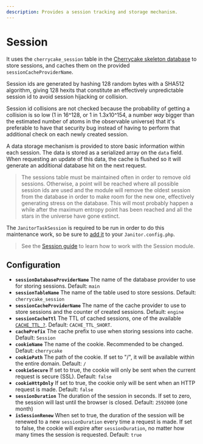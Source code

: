 ```yaml
---
description: Provides a session tracking and storage mechanism.
---
```


# Session

It uses the `cherrycake_session` table in the [Cherrycake skeleton database](../../guide/getting-started/#setting-up-the-skeleton-database) to store sessions, and caches them on the provided `sessionCacheProviderName`.

Session ids are generated by hashing 128 random bytes with a SHA512 algorithm, giving 128 hexits that constitute an effectively unpredictable session id to avoid session hijacking or collision.

Session id collisions are not checked because the probability of getting a collision is so low \(1 in 16^128, or 1 in 1.3x10^154, a number _way_ bigger than the estimated number of atoms in the observable universe\) that it's preferable to have that security bug instead of having to perform that additional check on each newly created session.

A data storage mechanism is provided to store basic information within each session. The data is stored as a serialized array on the `data` field. When requesting an update of this data, the cache is flushed so it will generate an additional database hit on the next request.

> The sessions table must be maintained often in order to remove old sessions. Otherwise, a point will be reached where all possible session ids are used and the module will remove the oldest session from the database in order to make room for the new one, effectively generating stress on the database. This will most probably happen a while after the maximum entropy point has been reached and all the stars in the universe have gone extinct.

The `JanitorTaskSession` is required to be run in order to do this maintenance work, so be sure to [add it](../../guide/janitor-guide.md) to your `Janitor.config.php`.

> See the [Session guide](../../guide/session-guide.md) to learn how to work with the Session module.

## Configuration

* **`sessionDatabaseProviderName`** The name of the database provider to use for storing sessions. Default: `main`
* **`sessionTableName`** The name of the table used to store sessions. Default: `cherrycake_session`
* **`sessionCacheProviderName`** The name of the cache provider to use to store sessions and the counter of created sessions. Default: `engine`
* **`sessionCacheTtl`** The TTL of cached sessions, one of the available [`CACHE_TTL_?`](cache/#constants). Default: `CACHE_TTL_SHORT`.
* **`cachePrefix`** The cache prefix to use when storing sessions into cache. Default: `Session`
* **`cookieName`** The name of the cookie. Recommended to be changed. Defaut: `cherrycake`
* **`cookiePath`** The path of the cookie. If set to "/", it will be available within the entire domain. Default: `/`
* **`cookieSecure`** If set to true, the cookie will only be sent when the current request is secure \(SSL\). Default: `false`
* **`cookieHttpOnly`** If set to true, the cookie only will be sent when an HTTP request is made. Default: `false`
* **`sessionDuration`** The duration of the session in seconds. If set to zero, the session will last until the browser is closed. Default: `2592000` \(one month\)
* **`isSessionRenew`** When set to true, the duration of the session will be renewed to a new `sessionDuration` every time a request is made. If set to false, the cookie will expire after `sessionDuration`, no matter how many times the session is requested. Default: `true`

